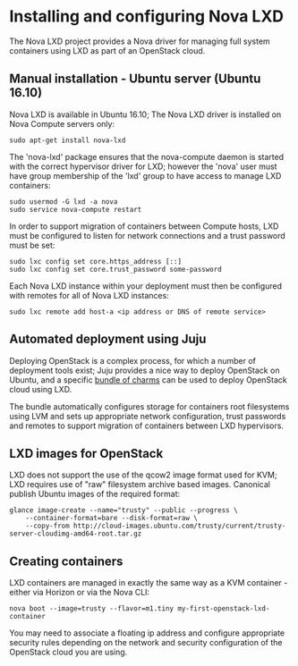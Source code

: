 # Installing and configuring Nova LXD

The Nova LXD project provides a Nova driver for managing full system containers using LXD as part of an OpenStack cloud.

## Manual installation - Ubuntu server (Ubuntu 16.10)

Nova LXD is available in Ubuntu 16.10;  The Nova LXD driver is installed on Nova Compute servers only:

    sudo apt-get install nova-lxd

The 'nova-lxd' package ensures that the nova-compute daemon is started with the correct hypervisor driver for LXD; however the 'nova' user must have group membership of the 'lxd' group to have access to manage LXD containers:

    sudo usermod -G lxd -a nova
    sudo service nova-compute restart

In order to support migration of containers between Compute hosts, LXD must be configured to listen for network connections and a trust password must be set:

    sudo lxc config set core.https_address [::]
    sudo lxc config set core.trust_password some-password

Each Nova LXD instance within your deployment must then be configured with remotes for all of Nova LXD instances:

    sudo lxc remote add host-a <ip address or DNS of remote service>

## Automated deployment using Juju

Deploying OpenStack is a complex process, for which a number of deployment tools exist; Juju provides a nice way to deploy OpenStack on Ubuntu, and a specific [bundle of charms](https://jujucharms.com/u/openstack-charmers-next/openstack-lxd) can be used to deploy OpenStack cloud using LXD.

The bundle automatically configures storage for containers root filesystems using LVM and sets up appropriate network configuration, trust passwords and remotes to support migration of containers between LXD hypervisors.

## LXD images for OpenStack

LXD does not support the use of the qcow2 image format used for KVM; LXD requires use of "raw" filesystem archive based images. Canonical publish Ubuntu images of the required format:

    glance image-create --name="trusty" --public --progress \
        --container-format=bare --disk-format=raw \
        --copy-from http://cloud-images.ubuntu.com/trusty/current/trusty-server-cloudimg-amd64-root.tar.gz

## Creating containers

LXD containers are managed in exactly the same way as a KVM container - either via Horizon or via the Nova CLI:

    nova boot --image=trusty --flavor=m1.tiny my-first-openstack-lxd-container

You may need to associate a floating ip address and configure appropriate security rules depending on the network and security configuration of the OpenStack cloud you are using.
